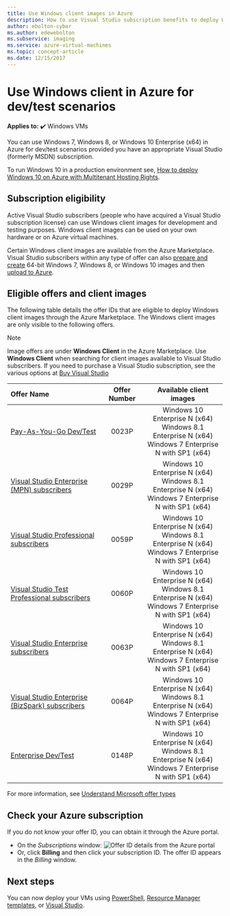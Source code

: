 ```yaml
---
title: Use Windows client images in Azure
description: How to use Visual Studio subscription benefits to deploy Windows 7, Windows 8, or Windows 10 in Azure for dev/test scenarios
author: ebolton-cyber
ms.author: edewebolton
ms.subservice: imaging
ms.service: azure-virtual-machines
ms.topic: concept-article
ms.date: 12/15/2017
---
```

# Use Windows client in Azure for dev/test scenarios

**Applies to:** :heavy_check_mark: Windows VMs 

You can use Windows 7, Windows 8, or Windows 10 Enterprise (x64) in Azure for dev/test scenarios provided you have an appropriate Visual Studio (formerly MSDN) subscription. 

To run Windows 10 in a production environment see, [How to deploy Windows 10 on Azure with Multitenant Hosting Rights](windows-desktop-multitenant-hosting-deployment.md).


## Subscription eligibility
Active Visual Studio subscribers (people who have acquired a Visual Studio subscription license) can use Windows client images for development and testing purposes. Windows client images can be used on your own hardware or on Azure virtual machines.

Certain Windows client images are available from the Azure Marketplace. Visual Studio subscribers within any type of offer can also [prepare and create](prepare-for-upload-vhd-image.md) 64-bit Windows 7, Windows 8, or Windows 10 images and then [upload to Azure](upload-generalized-managed.md).

## Eligible offers and client images
The following table details the offer IDs that are eligible to deploy Windows client images through the Azure Marketplace. The Windows client images are only visible to the following offers. 

> [!NOTE]
> Image offers are under **Windows Client** in the Azure Marketplace. Use **Windows Client** when searching for client images available to Visual Studio subscribers. If you need to purchase a Visual Studio subscription, see the various options at [Buy Visual Studio](https://visualstudio.microsoft.com/vs/pricing/?tab=business)

| Offer Name | Offer Number | Available client images | 
|:--- |:---:|:---:|
| [Pay-As-You-Go Dev/Test](https://azure.microsoft.com/offers/ms-azr-0023p/) |0023P | Windows 10 Enterprise N (x64) <br> Windows 8.1 Enterprise N (x64) <br> Windows 7 Enterprise N with SP1 (x64) |
| [Visual Studio Enterprise (MPN) subscribers](https://azure.microsoft.com/offers/ms-azr-0029p/) |0029P | Windows 10 Enterprise N (x64) <br> Windows 8.1 Enterprise N (x64) <br> Windows 7 Enterprise N with SP1 (x64) |
| [Visual Studio Professional subscribers](https://azure.microsoft.com/offers/ms-azr-0059p/) |0059P | Windows 10 Enterprise N (x64) <br> Windows 8.1 Enterprise N (x64) <br> Windows 7 Enterprise N with SP1 (x64) |
| [Visual Studio Test Professional subscribers](https://azure.microsoft.com/offers/ms-azr-0060p/) |0060P | Windows 10 Enterprise N (x64) <br> Windows 8.1 Enterprise N (x64) <br> Windows 7 Enterprise N with SP1 (x64) |
| [Visual Studio Enterprise subscribers](https://azure.microsoft.com/offers/ms-azr-0063p/) |0063P | Windows 10 Enterprise N (x64) <br> Windows 8.1 Enterprise N (x64) <br> Windows 7 Enterprise N with SP1 (x64) |
| [Visual Studio Enterprise (BizSpark) subscribers](https://azure.microsoft.com/offers/ms-azr-0064p/) |0064P | Windows 10 Enterprise N (x64) <br> Windows 8.1 Enterprise N (x64) <br> Windows 7 Enterprise N with SP1 (x64) |
| [Enterprise Dev/Test](https://azure.microsoft.com/offers/ms-azr-0148p/) |0148P | Windows 10 Enterprise N (x64) <br> Windows 8.1 Enterprise N (x64) <br> Windows 7 Enterprise N with SP1 (x64) |

For more information, see [Understand Microsoft offer types](/azure/cost-management-billing/costs/understand-cost-mgt-data#supported-microsoft-azure-offers)

## Check your Azure subscription
If you do not know your offer ID, you can obtain it through the Azure portal.  
- On the *Subscriptions* window:
  ![Offer ID details from the Azure portal](./media/client-images/offer-id-azure-portal.png) 
- Or, click **Billing** and then click your subscription ID. The offer ID appears in the *Billing* window. 

## Next steps
You can now deploy your VMs using [PowerShell](quick-create-powershell.md), [Resource Manager templates](ps-template.md), or [Visual Studio](/azure/azure-resource-manager/templates/create-visual-studio-deployment-project).
